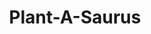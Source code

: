 ---
layout: gamepage
lang: "it"
title: "Plant-A-Saurus"

game: "Il gioco"
game-description: "​🦕 <b>2 o 4 giocatori pvp</b><br>
​🦕 Porta le uova al tuo nido<br>
​🦕 <b>Sabota il team avversario<br>
​🦕 Ruba le uova degli avversari</b><br>
​🦕 Vince chi ha più uova!<br>"

development: "Lo sviluppo"
development-description: "🌱​ Fatto in Unity<br>
🌱​ 10 ore a settimana per 12 settimane<br>
🌱​ Team di 5 (3 artisti, 2 developer)<br>
🌱​ Fatto per un corso scolastico<br>
<br>
<h3>Il mio ruolo</h3>
<p>🥚​​ Gestito la fase di design<br>
🥚​​ Funzionalità della pianta ghiaccio<br>
🥚​​ Funzionalità della pianta con radici<br>
🥚​​ Funzionalità dei nidi<br>
🥚​​ Funzionalità e disposizione della UI<br>
🥚​​ Funzionalità e disposizione della HUD</p><br>"

cover_image: "/assets/PlantASaurus/plantasaurus_banner.png"
background_image: "/assets/PlantASaurus/plantasaurus_background.png"
background_color: "#615aed"

gallery:
  - "/assets/PlantASaurus/1.jpg"

lang_links:
  it: "/it/projects/plantasaurus.html"
  en: "/en/projects/plantasaurus.html"

title-font: "/assets/PlantASaurus/QuietlyEndureRegular.otf"
text-font: ""
title-color: "black"
text-color: "#555"

gamePage: "https://kayahx.itch.io/plantasaurus"
download: "Scarica l'exe"
visitSite: "Apri su Itch.io!"

gameName: "plantasaurus"

img1: "/assets/PlantASaurus/img1.png"
img2: "/assets/PlantASaurus/img2.png"
img3: "/assets/PlantASaurus/img3.gif"
img4: "/assets/PlantASaurus/img4.gif"
---